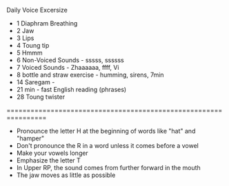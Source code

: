 Daily Voice Excersize 
  - 1 Diaphram Breathing
  - 2 Jaw
  - 3 Lips
  - 4 Toung tip
  - 5 Hmmm
  - 6 Non-Voiced Sounds - sssss, ssssss
  - 7 Voiced Sounds - Zhaaaaaa, ffff, Vi
  - 8 bottle and straw exercise - humming, sirens, 7min
  - 14 Saregam - 
  - 21 min - fast English reading (phrases)
  - 28 Toung twister





================================================================
- Pronounce the letter H at the beginning of words like "hat" and "hamper"
- Don't pronounce the R in a word unless it comes before a vowel
- Make your vowels longer
- Emphasize the letter T
- In Upper RP, the sound comes from further forward in the mouth
- The jaw moves as little as possible
